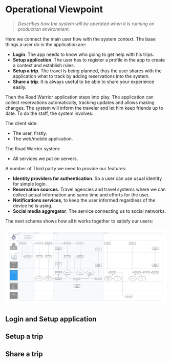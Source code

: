 # Operational Viewpoint
> *Describes how the system will be operated when it is running on production environment.*

Here we connect the main user flow with the system context. The base things a user do in the application are:
- **Login**. The app needs to know who going to get help with his trips.
- **Setup application**. The user has to register a profile in the app to create a context and establish rules.
- **Setup a trip**. The travel is being planned, thus the user shares with the application what to track by adding reservations into the system.
- **Share a trip**. It is always useful to be able to share your experience easily.

Then the Road Warrior application steps into play. The application can collect reservations automatically, tracking updates and allows making changes. The system will inform the traveler and let him keep friends up to date.
 To do the staff, the system involves:

The client side:
- The user, firstly.
- The web/mobile application.

The Road Warrior system:
- All services we put on servers.  

A number of Third party we need to provide our features:
- **Identity providers for authentication**. So a user can use usual identity for simple login.
- **Reservation sources**. Travel agencies and travel systems where we can collect actual information and same time and efforts for the user.
- **Notifications services**, to keep the user informed regardless of the device he is using.
- **Social media aggregator**. The service connecting us to social networks.

The next schema shows how all it works together to satisfy  our users:


![Base Operational](images/L1_Operational_RoadWarrior.jpg "Base operations diogram")


## Login and Setup application


## Setup a trip


## Share a trip

